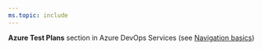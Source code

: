 ```yaml
---
ms.topic: include
---
```


**Azure Test Plans** section in Azure DevOps Services (see [Navigation basics](../../project/navigation/index.md))
